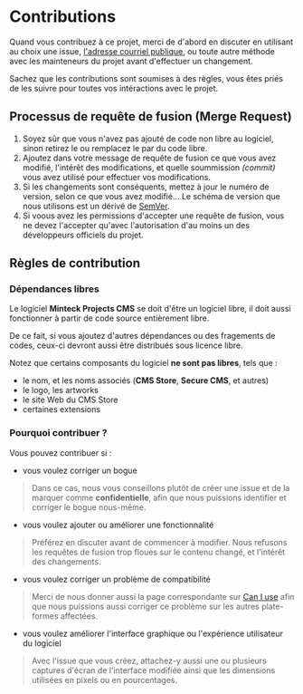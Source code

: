 # Contributions

Quand vous contribuez à ce projet, merci de d'abord en discuter en utilisant au choix une issue,
[l'adresse courriel publique](mailto:minteck.projects+mpcms-contrib@gmail.com), ou toute autre méthode avec les mainteneurs du projet avant d'effectuer un changement. 

Sachez que les contributions sont soumises à des règles, vous êtes priés de les suivre pour toutes vos intéractions avec le projet.

## Processus de requête de fusion (Merge Request)

1. Soyez sûr que vous n'avez pas ajouté de code non libre au logiciel, sinon retirez le ou remplacez le par du code libre.
2. Ajoutez dans votre message de requête de fusion ce que vous avez modifié, l'intérêt des modifications, et quelle soummission *(commit)* vous avez utilisé pour effectuer vos modifications.
3. Si les changements sont conséquents, mettez à jour le numéro de version, selon ce que vous avez modifié... Le schéma de version que nous utilisons est un dérivé de [SemVer](https://semver.org/lang/fr/spec/v2.0.0.html).
4. Si voous avez les permissions d'accepter une requête de fusion, vous ne devez l'accepter qu'avec l'autorisation d'au moins un des développeurs officiels du projet.

## Règles de contribution

### Dépendances libres

Le logiciel **Minteck Projects CMS** se doit d'être un logiciel libre, il doit aussi fonctionner à partir de code source entièrement libre.

De ce fait, si vous ajoutez d'autres dépendances ou des fragements de codes, ceux-ci devront aussi être distribués sous licence libre.

Notez que certains composants du logiciel **ne sont pas libres**, tels que :
* le nom, et les noms associés (**CMS Store**, **Secure CMS**, et autres)
* le logo, les artworks
* le site Web du CMS Store
* certaines extensions

### Pourquoi contribuer ?

Vous pouvez contribuer si :
* vous voulez corriger un bogue
> Dans ce cas, nous vous conseillons plutôt de créer une issue et de la marquer comme **confidentielle**, afin que nous puissions identifier et corriger le bogue nous-même.
* vous voulez ajouter ou améliorer une fonctionnalité
> Préférez en discuter avant de commencer à modifier. Nous refusons les requêtes de fusion trop floues sur le contenu changé, et l'intérêt des changements.
* vous voulez corriger un problème de compatibilité
> Merci de nous donner aussi la page correspondante sur [Can I use](https://caniuse.com) afin que nous puissions aussi corriger ce problème sur les autres plate-formes affectées.
* vous voulez améliorer l'interface graphique ou l'expérience utilisateur du logiciel
> Avec l'issue que vous créez, attachez-y aussi une ou plusieurs captures d'écran de l'interface modifiée ainsi que les dimensions utilisées en pixels ou en pourcentages.